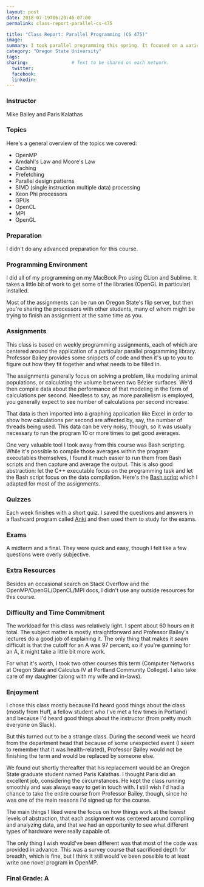 ```yaml
---
layout: post
date: 2018-07-19T06:20:46-07:00
permalink: class-report-parallel-cs-475

title: "Class Report: Parallel Programming (CS 475)"
image: 
summary: I took parallel programming this spring. It focused on a variety of parallel programming libraries and the hardware that they depend on.
category: "Oregon State University"
tags: 
sharing:                # Text to be shared on each network.
  twitter: 
  facebook: 
  linkedin:
---
```


### Instructor
Mike Bailey and Paris Kalathas

### Topics
Here's a general overview of the topics we covered:

- OpenMP
- Amdahl's Law and Moore's Law
- Caching
- Prefetching
- Parallel design patterns
- SIMD (single instruction multiple data) processing
- Xeon Phi processors
- GPUs
- OpenCL
- MPI
- OpenGL

### Preparation
I didn't do any advanced preparation for this course.

### Programming Environment
I did all of my programming on my MacBook Pro using CLion and Sublime. It takes a little bit of work to get some of the libraries (OpenGL in particular) installed.

Most of the assignments can be run on Oregon State's flip server, but then you're sharing the processors with other students, many of whom might be trying to finish an assignment at the same time as you.

### Assignments
This class is based on weekly programming assignments, each of which are centered around the application of a particular parallel programming library. Professor Bailey provides some snippets of code and then it's up to you to figure out how they fit together and what needs to be filled in. 

The assignments generally focus on solving a problem, like modeling animal populations, or calculating the volume between two Bézier surfaces. We'd then compile data about the performance of that modeling in the form of calculations per second. Needless to say, as more parallelism is employed, you generally expect to see number of calculations per second increase.  

That data is then imported into a graphing application like Excel in order to show how calculations per second are affected by, say, the number of threads being used. This data can be very noisy, though, so it was usually necessary to run the program 10 or more times to get good averages.

One very valuable tool I took away from this course was Bash scripting. While it's possible to compile those averages within the program executables themselves, I found it much easier to run them from Bash scripts and then capture and average the output. This is also good abstraction: let the C++ executable focus on the programming task and let the Bash script focus on the data compilation. Here's the [Bash script](https://gist.github.com/alxmjo/50ee37c1bd6dc4d0e42fbafa9efcc0cb) which I adapted for most of the assignments.

### Quizzes
Each week finishes with a short quiz. I saved the questions and answers in a flashcard program called [Anki](https://apps.ankiweb.net/) and then used them to study for the exams.

### Exams
A midterm and a final. They were quick and easy, though I felt like a few questions were overly subjective.

### Extra Resources
Besides an occasional search on Stack Overflow and the OpenMP/OpenGL/OpenCL/MPI docs, I didn't use any outside resources for this course.

### Difficulty and Time Commitment
The workload for this class was relatively light. I spent about 60 hours on it total. The subject matter is mostly straightforward and Professor Bailey's lectures do a good job of explaining it. The only thing that makes it *seem* difficult is that the cutoff for an A was 97 percent, so if you're gunning for an A, it might take a little bit more work.

For what it's worth, I took two other courses this term (Computer Networks at Oregon State and Calculus IV at Portland Community College). I also take care of my daughter (along with my wife and in-laws).

### Enjoyment
I chose this class mostly because I'd heard good things about the class (mostly from Huff, a fellow student who I've met a few times in Portland) and because I'd heard good things about the instructor (from pretty much everyone on Slack). 

But this turned out to be a strange class. During the second week we heard from the department head that because of some unexpected event (I seem to remember that it was health-related), Professor Bailey would not be finishing the term and would be replaced by someone else. 

We found out shortly thereafter that his replacement would be an Oregon State graduate student named Paris Kalathas. I thought Paris did an excellent job, considering the circumstances. He kept the class running smoothly and was always easy to get in touch with. I still wish I'd had a chance to take the entire course from Professor Bailey, though, since he was one of the main reasons I'd signed up for the course.

The main things I liked were the focus on how things work at the lowest levels of abstraction, that each assignment was centered around compiling and analyzing data, and that we had an opportunity to see what different types of hardware were really capable of. 

The only thing I wish would've been different was that most of the code was provided in advance. This was a survey course that sacrificed depth for breadth, which is fine, but I think it still would've been possible to at least write one novel program in OpenMP. 

### Final Grade: A